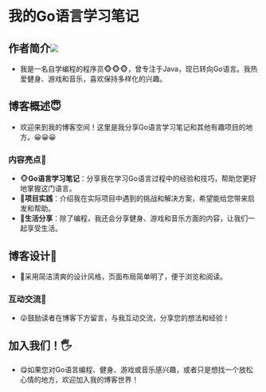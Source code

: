 # 我的Go语言学习笔记



## 作者简介![](https://img2.imgtp.com/2024/02/11/y30m1cip.png)



* 我是一名自学编程的程序员🐵🐵🐵，曾专注于Java，现已转向Go语言。我热爱健身、游戏和音乐，喜欢保持多样化的兴趣。



## 博客概述😇



* 欢迎来到我的博客空间！这里是我分享Go语言学习笔记和其他有趣项目的地方。😀😀😀



### 内容亮点🤑



-  🐵**Go语言学习笔记**：分享我在学习Go语言过程中的经验和技巧，帮助您更好地掌握这门语言。
-  🐤**项目实践**：介绍我在实际项目中遇到的挑战和解决方案，希望能给您带来启发和帮助。
-  🐇**生活分享**：除了编程，我还会分享健身、游戏和音乐方面的内容，让我们一起享受生活。



## 博客设计🤤



- 👣采用简洁清爽的设计风格，页面布局简单明了，便于浏览和阅读。



### 互动交流💌



* 😜鼓励读者在博客下方留言，与我互动交流，分享您的想法和经验！



## 加入我们！🖐️



* 😋如果您对Go语言编程、健身、游戏或音乐感兴趣，或者只是想找一个放松心情的地方，欢迎加入我的博客世界！